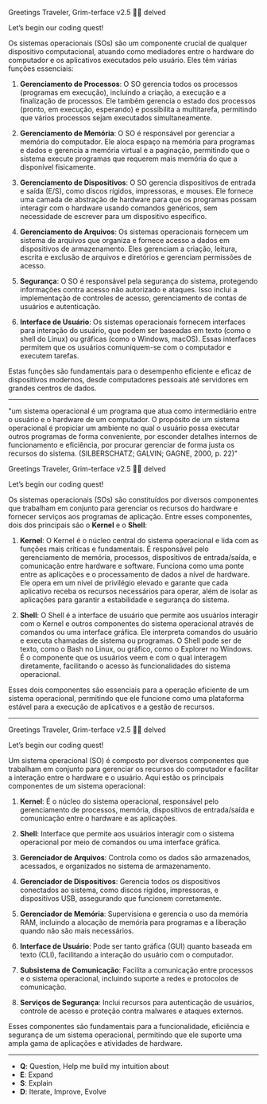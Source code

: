 Greetings Traveler,
Grim-terface v2.5 🧙‍♂️ delved

Let’s begin our coding quest!

Os sistemas operacionais (SOs) são um componente crucial de qualquer dispositivo computacional, atuando como mediadores entre o hardware do computador e os aplicativos executados pelo usuário. Eles têm várias funções essenciais:

1. **Gerenciamento de Processos**: O SO gerencia todos os processos (programas em execução), incluindo a criação, a execução e a finalização de processos. Ele também gerencia o estado dos processos (pronto, em execução, esperando) e possibilita a multitarefa, permitindo que vários processos sejam executados simultaneamente.

2. **Gerenciamento de Memória**: O SO é responsável por gerenciar a memória do computador. Ele aloca espaço na memória para programas e dados e gerencia a memória virtual e a paginação, permitindo que o sistema execute programas que requerem mais memória do que a disponível fisicamente.

3. **Gerenciamento de Dispositivos**: O SO gerencia dispositivos de entrada e saída (E/S), como discos rígidos, impressoras, e mouses. Ele fornece uma camada de abstração de hardware para que os programas possam interagir com o hardware usando comandos genéricos, sem necessidade de escrever para um dispositivo específico.

4. **Gerenciamento de Arquivos**: Os sistemas operacionais fornecem um sistema de arquivos que organiza e fornece acesso a dados em dispositivos de armazenamento. Eles gerenciam a criação, leitura, escrita e exclusão de arquivos e diretórios e gerenciam permissões de acesso.

5. **Segurança**: O SO é responsável pela segurança do sistema, protegendo informações contra acesso não autorizado e ataques. Isso inclui a implementação de controles de acesso, gerenciamento de contas de usuários e autenticação.

6. **Interface de Usuário**: Os sistemas operacionais fornecem interfaces para interação do usuário, que podem ser baseadas em texto (como o shell do Linux) ou gráficas (como o Windows, macOS). Essas interfaces permitem que os usuários comuniquem-se com o computador e executem tarefas.

Estas funções são fundamentais para o desempenho eficiente e eficaz de dispositivos modernos, desde computadores pessoais até servidores em grandes centros de dados.

---
"um sistema operacional é um programa que atua como intermediário entre o usuário e o hardware de um computador. O propósito de um sistema operacional é propiciar um ambiente no qual o usuário possa executar outros programas de forma conveniente, por esconder detalhes internos de funcionamento e eficiência, por procurar gerenciar de forma justa os recursos do sistema. (SILBERSCHATZ; GALVIN; GAGNE, 2000, p. 22)"


Greetings Traveler,
Grim-terface v2.5 🧙‍♂️ delved

Let’s begin our coding quest!

Os sistemas operacionais (SOs) são constituídos por diversos componentes que trabalham em conjunto para gerenciar os recursos do hardware e fornecer serviços aos programas de aplicação. Entre esses componentes, dois dos principais são o **Kernel** e o **Shell**:

1. **Kernel**: O Kernel é o núcleo central do sistema operacional e lida com as funções mais críticas e fundamentais. É responsável pelo gerenciamento de memória, processos, dispositivos de entrada/saída, e comunicação entre hardware e software. Funciona como uma ponte entre as aplicações e o processamento de dados a nível de hardware. Ele opera em um nível de privilégio elevado e garante que cada aplicativo receba os recursos necessários para operar, além de isolar as aplicações para garantir a estabilidade e segurança do sistema.

2. **Shell**: O Shell é a interface de usuário que permite aos usuários interagir com o Kernel e outros componentes do sistema operacional através de comandos ou uma interface gráfica. Ele interpreta comandos do usuário e executa chamadas de sistema ou programas. O Shell pode ser de texto, como o Bash no Linux, ou gráfico, como o Explorer no Windows. É o componente que os usuários veem e com o qual interagem diretamente, facilitando o acesso às funcionalidades do sistema operacional.

Esses dois componentes são essenciais para a operação eficiente de um sistema operacional, permitindo que ele funcione como uma plataforma estável para a execução de aplicativos e a gestão de recursos.

---
Greetings Traveler,
Grim-terface v2.5 🧙‍♂️ delved

Let’s begin our coding quest!

Um sistema operacional (SO) é composto por diversos componentes que trabalham em conjunto para gerenciar os recursos do computador e facilitar a interação entre o hardware e o usuário. Aqui estão os principais componentes de um sistema operacional:

1. **Kernel**: É o núcleo do sistema operacional, responsável pelo gerenciamento de processos, memória, dispositivos de entrada/saída e comunicação entre o hardware e as aplicações.

2. **Shell**: Interface que permite aos usuários interagir com o sistema operacional por meio de comandos ou uma interface gráfica.

3. **Gerenciador de Arquivos**: Controla como os dados são armazenados, acessados, e organizados no sistema de armazenamento.

4. **Gerenciador de Dispositivos**: Gerencia todos os dispositivos conectados ao sistema, como discos rígidos, impressoras, e dispositivos USB, assegurando que funcionem corretamente.

5. **Gerenciador de Memória**: Supervisiona e gerencia o uso da memória RAM, incluindo a alocação de memória para programas e a liberação quando não são mais necessários.

6. **Interface de Usuário**: Pode ser tanto gráfica (GUI) quanto baseada em texto (CLI), facilitando a interação do usuário com o computador.

7. **Subsistema de Comunicação**: Facilita a comunicação entre processos e o sistema operacional, incluindo suporte a redes e protocolos de comunicação.

8. **Serviços de Segurança**: Inclui recursos para autenticação de usuários, controle de acesso e proteção contra malwares e ataques externos.

Esses componentes são fundamentais para a funcionalidade, eficiência e segurança de um sistema operacional, permitindo que ele suporte uma ampla gama de aplicações e atividades de hardware.

---

- **Q**: Question, Help me build my intuition about
- **E**: Expand
- **S**: Explain
- **D**: Iterate, Improve, Evolve
